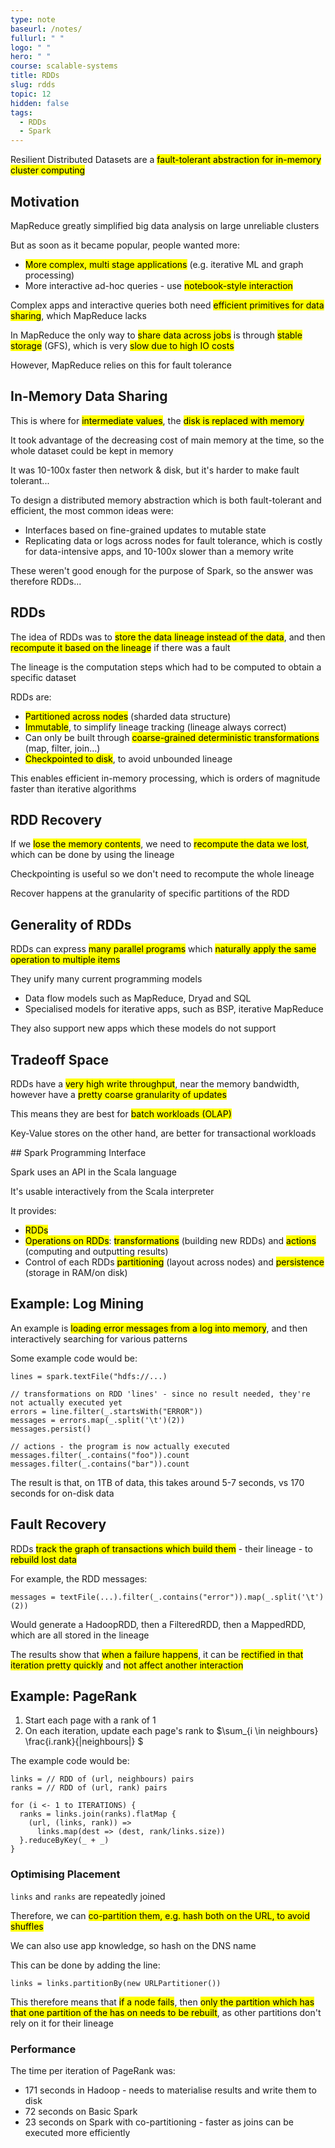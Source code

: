 ```yaml
---
type: note
baseurl: /notes/
fullurl: " "
logo: " "
hero: " "
course: scalable-systems
title: RDDs
slug: rdds
topic: 12
hidden: false
tags:
  - RDDs
  - Spark
---
```


Resilient Distributed Datasets are a <mark>fault-tolerant abstraction for in-memory cluster computing</mark>

## Motivation

MapReduce greatly simplified big data analysis on large unreliable clusters

But as soon as it became popular, people wanted more:

- <mark>More complex, multi stage applications</mark> (e.g. iterative ML and graph processing)
- More interactive ad-hoc queries - use <mark>notebook-style interaction</mark>

Complex apps and interactive queries both need <mark>efficient primitives for data sharing</mark>, which MapReduce lacks

In MapReduce the only way to <mark>share data across jobs</mark> is through <mark>stable storage</mark> (GFS), which is very <mark>slow due to high IO costs</mark>

However, MapReduce relies on this for fault tolerance

## In-Memory Data Sharing

This is where for <mark>intermediate values</mark>, the <mark>disk is replaced with memory</mark>

It took advantage of the decreasing cost of main memory at the time, so the whole dataset could be kept in memory

It was 10-100x faster then network & disk, but it's harder to make fault tolerant...

To design a distributed memory abstraction which is both fault-tolerant and efficient, the most common ideas were:

- Interfaces based on fine-grained updates to mutable state
- Replicating data or logs across nodes for fault tolerance, which is costly for data-intensive apps, and 10-100x slower than a memory write

These weren't good enough for the purpose of Spark, so the answer was therefore RDDs...

## RDDs

The idea of RDDs was to <mark>store the data lineage instead of the data</mark>, and then <mark>recompute it based on the lineage</mark> if there was a fault

The lineage is the computation steps which had to be computed to obtain a specific dataset

RDDs are:

- <mark>Partitioned across nodes</mark> (sharded data structure)
- <mark>Immutable</mark>, to simplify lineage tracking (lineage always correct)
- Can only be built through <mark>coarse-grained deterministic transformations</mark> (map, filter, join...)
- <mark>Checkpointed to disk</mark>, to avoid unbounded lineage

This enables efficient in-memory processing, which is orders of magnitude faster than iterative algorithms

## RDD Recovery

If we <mark>lose the memory contents</mark>, we need to <mark>recompute the data we lost</mark>, which can be done by using the lineage

Checkpointing is useful so we don't need to recompute the whole lineage

Recover happens at the granularity of specific partitions of the RDD

## Generality of RDDs

RDDs can express <mark>many parallel programs</mark> which <mark>naturally apply the same operation to multiple items</mark>

They unify many current programming models

- Data flow models such as MapReduce, Dryad and SQL
- Specialised models for iterative apps, such as BSP, iterative MapReduce

They also support new apps which these models do not support

## Tradeoff Space

RDDs have a <mark>very high write throughput</mark>, near the memory bandwidth, however have a <mark>pretty coarse granularity of updates</mark>

This means they are best for <mark>batch workloads (OLAP)</mark>

Key-Value stores on the other hand, are better for transactional workloads

## Spark Programming Interface

Spark uses an API in the Scala language

It's usable interactively from the Scala interpreter

It provides:

- <mark>RDDs</mark>
- <mark>Operations on RDDs</mark>: <mark>transformations</mark> (building new RDDs) and <mark>actions</mark> (computing and outputting results)
- Control of each RDDs <mark>partitioning</mark> (layout across nodes) and <mark>persistence</mark> (storage in RAM/on disk)

## Example: Log Mining

An example is <mark>loading error messages from a log into memory</mark>, and then interactively searching for various patterns

Some example code would be:

```
lines = spark.textFile("hdfs://...)

// transformations on RDD 'lines' - since no result needed, they're not actually executed yet
errors = line.filter(_.startsWith("ERROR"))
messages = errors.map(_.split('\t')(2))
messages.persist()

// actions - the program is now actually executed
messages.filter(_.contains("foo")).count
messages.filter(_.contains("bar")).count
```

The result is that, on 1TB of data, this takes around 5-7 seconds, vs 170 seconds for on-disk data

## Fault Recovery

RDDs <mark>track the graph of transactions which build them</mark> - their lineage - to <mark>rebuild lost data</mark>

For example, the RDD messages:

```
messages = textFile(...).filter(_.contains("error")).map(_.split('\t')(2))
```

Would generate a HadoopRDD, then a FilteredRDD, then a MappedRDD, which are all stored in the lineage

The results show that <mark>when a failure happens</mark>, it can be <mark>rectified in that iteration pretty quickly</mark> and <mark>not affect another interaction</mark>

## Example: PageRank

1. Start each page with a rank of 1
2. On each iteration, update each page's rank to $\sum_{i \in neighbours} \frac{i.rank}{|neighbours|} $

The example code would be:

```
links = // RDD of (url, neighbours) pairs
ranks = // RDD of (url, rank) pairs

for (i <- 1 to ITERATIONS) {
  ranks = links.join(ranks).flatMap {
    (url, (links, rank)) =>
      links.map(dest => (dest, rank/links.size))
  }.reduceByKey(_ + _)
}
```

### Optimising Placement

`links` and `ranks` are repeatedly joined

Therefore, we can <mark>co-partition them, e.g. hash both on the URL, to avoid shuffles</mark>

We can also use app knowledge, so hash on the DNS name

This can be done by adding the line:

```
links = links.partitionBy(new URLPartitioner())
```

This therefore means that <mark>if a node fails</mark>, then <mark>only the partition which has that one partition of the has on needs to be rebuilt</mark>, as other partitions don't rely on it for their lineage

### Performance

The time per iteration of PageRank was:

- 171 seconds in Hadoop - needs to materialise results and write them to disk
- 72 seconds on Basic Spark
- 23 seconds on Spark with co-partitioning - faster as joins can be executed more efficiently
